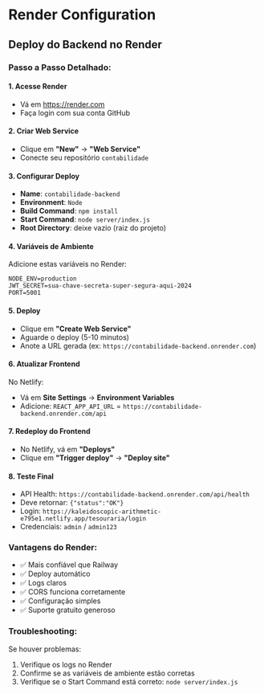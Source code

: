 # Render Configuration

## Deploy do Backend no Render

### Passo a Passo Detalhado:

#### 1. Acesse Render
- Vá em https://render.com
- Faça login com sua conta GitHub

#### 2. Criar Web Service
- Clique em **"New"** → **"Web Service"**
- Conecte seu repositório `contabilidade`

#### 3. Configurar Deploy
- **Name**: `contabilidade-backend`
- **Environment**: `Node`
- **Build Command**: `npm install`
- **Start Command**: `node server/index.js`
- **Root Directory**: deixe vazio (raiz do projeto)

#### 4. Variáveis de Ambiente
Adicione estas variáveis no Render:
```
NODE_ENV=production
JWT_SECRET=sua-chave-secreta-super-segura-aqui-2024
PORT=5001
```

#### 5. Deploy
- Clique em **"Create Web Service"**
- Aguarde o deploy (5-10 minutos)
- Anote a URL gerada (ex: `https://contabilidade-backend.onrender.com`)

#### 6. Atualizar Frontend
No Netlify:
- Vá em **Site Settings** → **Environment Variables**
- Adicione: `REACT_APP_API_URL` = `https://contabilidade-backend.onrender.com/api`

#### 7. Redeploy do Frontend
- No Netlify, vá em **"Deploys"**
- Clique em **"Trigger deploy"** → **"Deploy site"**

#### 8. Teste Final
- API Health: `https://contabilidade-backend.onrender.com/api/health`
- Deve retornar: `{"status":"OK"}`
- Login: `https://kaleidoscopic-arithmetic-e795e1.netlify.app/tesouraria/login`
- Credenciais: `admin` / `admin123`

### Vantagens do Render:
- ✅ Mais confiável que Railway
- ✅ Deploy automático
- ✅ Logs claros
- ✅ CORS funciona corretamente
- ✅ Configuração simples
- ✅ Suporte gratuito generoso

### Troubleshooting:
Se houver problemas:
1. Verifique os logs no Render
2. Confirme se as variáveis de ambiente estão corretas
3. Verifique se o Start Command está correto: `node server/index.js`
